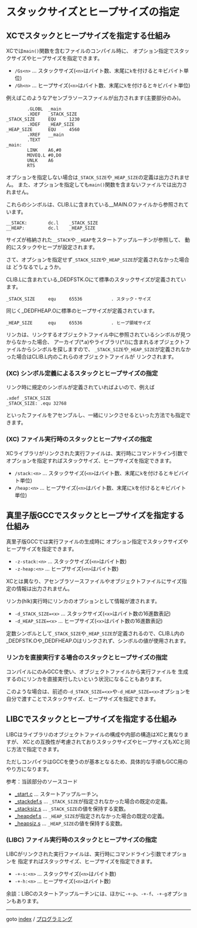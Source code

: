 # スタックサイズとヒープサイズの指定

## XCでスタックとヒープサイズを指定する仕組み

XCでは`main()`関数を含むファイルのコンパイル時に、
オプション指定でスタックサイズやヒープサイズを指定できます。
* `/Gs<n>` ... スタックサイズ(`<n>`はバイト数、末尾に`k`を付けるとキビバイト単位)
* `/Gh<n>` ... ヒープサイズ(`<n>`はバイト数、末尾に`k`を付けるとキビバイト単位)

例えばこのようなアセンブラソースファイルが出力されます(主要部分のみ)。
```
        .GLOBL  _main
        .XDEF   _STACK_SIZE
_STACK_SIZE     EQU     1230
        .XDEF   _HEAP_SIZE
_HEAP_SIZE      EQU     4560
        .XREF   __main
        .TEXT
_main:
        LINK    A6,#0
        MOVEQ.L #0,D0
        UNLK    A6
        RTS
```

オプションを指定しない場合は`_STACK_SIZE`や`_HEAP_SIZE`の定義は出力されません。
また、オプションを指定しても`main()`関数を含まないファイルでは出力されません。

これらのシンボルは、CLIB.Lに含まれている\_\_MAIN.Oファイルから参照されています。
```
__STACK:        dc.l    _STACK_SIZE
__HEAP:         dc.l    _HEAP_SIZE
```

サイズが格納された`__STACK`や`__HEAP`をスタートアップルーチンが参照して、
動的にスタックやヒープが設定されます。

さて、オプションを指定せず`_STACK_SIZE`や`_HEAP_SIZE`が定義されなかった場合は
どうなるでしょうか。

CLIB.Lに含まれている\_DEDFSTK.Oにて標準のスタックサイズが定義されています。
```
_STACK_SIZE     equ     65536           . スタック・サイズ
```
同じく\_DEDFHEAP.Oに標準のヒープサイズが定義されています。
```
_HEAP_SIZE      equ     65536           . ヒープ領域サイズ
```

リンカは、リンクするオブジェクトファイル中に参照されているシンボルが見つからなかった場合、
アーカイブ(\*.a)やライブラリ(\*.l)に含まれるオブジェクトファイルからシンボルを探しますので、
`_STACK_SIZE`や`_HEAP_SIZE`が定義されなかった場合はCLIB.L内のこれらのオブジェクトファイルが
リンクされます。


### (XC) シンボル定義によるスタックとヒープサイズの指定

リンク時に規定のシンボルが定義されていればよいので、例えば
```
.xdef _STACK_SIZE
_STACK_SIZE: .equ 32768
```
といったファイルをアセンブルし、一緒にリンクさせるといった方法でも指定できます。


### (XC) ファイル実行時のスタックとヒープサイズの指定

XCライブラリがリンクされた実行ファイルは、実行時にコマンドライン引数で
オプションを指定すればスタックサイズ、ヒープサイズを指定できます。
* `/stack:<n>` ... スタックサイズ(`<n>`はバイト数、末尾に`k`を付けるとキビバイト単位)
* `/heap:<n>` ... ヒープサイズ(`<n>`はバイト数、末尾に`k`を付けるとキビバイト単位)


## 真里子版GCCでスタックとヒープサイズを指定する仕組み

真里子版GCCでは実行ファイルの生成時に
オプション指定でスタックサイズやヒープサイズを指定できます。
* `-z-stack:<n>` ... スタックサイズ(`<n>`はバイト数)
* `-z-heap:<n>` ... ヒープサイズ(`<n>`はバイト数)

XCとは異なり、アセンブラソースファイルやオブジェクトファイルにサイズ指定の情報は出力されません。

リンカ(hlk)実行時にリンカのオプションとして情報が渡されます。
* `-d_STACK_SIZE=<x>` ... スタックサイズ(`<x>`はバイト数の16進数表記)
* `-d_HEAP_SIZE=<x>` ... ヒープサイズ(`<x>`はバイト数の16進数表記)

定数シンボルとして`_STACK_SIZE`や`_HEAP_SIZE`が定義されるので、CLIB.L内の
\_DEDFSTK.Oや\_DEDFHEAP.Oはリンクされず、シンボルの値が使用されます。


### リンカを直接実行する場合のスタックとヒープサイズの指定

コンパイルにのみGCCを使い、オブジェクトファイルから実行ファイルを
生成するのにリンカを直接実行したいという状況になることもあります。

このような場合は、前述の`-d_STACK_SIZE=<x>`や`-d_HEAP_SIZE=<x>`オプションを
自分で渡すことでスタックサイズ、ヒープサイズを指定できます。


## LIBCでスタックとヒープサイズを指定する仕組み

LIBCはライブラリのオブジェクトファイルの構成や内部の構造はXCと異なりますが、
XCとの互換性が考慮されておりスタックサイズやヒープサイズもXCと同じ方法で指定できます。

ただしコンパイラはGCCを使うのが基本となるため、具体的な手順もGCC用のやり方になります。

参考：当該部分のソースコード
* [_start.c](https://github.com/kg68k/libc-src/blob/main/src/startup/_start.c)
  ... スタートアップルーチン。
* [_stackdef.s](https://github.com/kg68k/libc-src/blob/main/src/startup/_stackdef.s)
  ... `_STACK_SIZE`が指定されなかった場合の既定の定義。
* [_stacksiz.s](https://github.com/kg68k/libc-src/blob/main/src/startup/_stacksiz.s)
  ... `_STACK_SIZE`の値を保持する変数。
* [_heapdef.s](https://github.com/kg68k/libc-src/blob/main/src/startup/_heapdef.s)
  ... `_HEAP_SIZE`が指定されなかった場合の既定の定義。
* [_heapsiz.s](https://github.com/kg68k/libc-src/blob/main/src/startup/_heapsiz.s)
  ... `_HEAP_SIZE`の値を保持する変数。


### (LIBC) ファイル実行時のスタックとヒープサイズの指定

LIBCがリンクされた実行ファイルは、実行時にコマンドライン引数でオプションを
指定すればスタックサイズ、ヒープサイズを指定できます。
* `-+-s:<n>` ... スタックサイズ(`<n>`はバイト数)
* `-+-h:<n>` ... ヒープサイズ(`<n>`はバイト数)

余談：LIBCのスタートアップルーチンには、ほかに`-+-p`、`-+-f`、`-+-g`オプションもあります。


----
goto [index](../README.md) / [プログラミング](./README.md)
